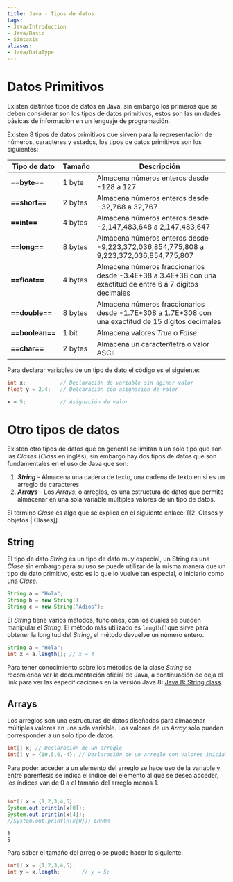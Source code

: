 ```yaml
---
title: Java - Tipos de datos
tags:  
- Java/Introduction
- Java/Basic
- Sintaxis
aliases:
- Java/DataType
---
```


# Datos Primitivos

Existen distintos tipos de datos en Java, sin embargo los primeros que se deben considerar son los tipos de datos primitivos, estos son las unidades básicas de información en un lenguaje de programación.

Existen 8 tipos de datos primitivos que sirven para la representación de números, caracteres y estados, los tipos de datos primitivos son los siguientes:

| Tipo de dato    | Tamaño  | Descripción                                                                                                |
| --------------- | ------- | ---------------------------------------------------------------------------------------------------------- |
| **==byte==**    | 1 byte  | Almacena números enteros desde -128 a 127                                                                  |
| **==short==**   | 2 bytes | Almacena números enteros desde -32,768 a 32,767                                                            |
| **==int==**     | 4 bytes | Almacena números enteros desde -2,147,483,648 a 2,147,483,647                                              |
| **==long==**    | 8 bytes | Almacena números enteros desde -9,223,372,036,854,775,808 a 9,223,372,036,854,775,807                      |
| **==float==**   | 4 bytes | Almacena números fraccionarios desde -3.4E+38 a 3.4E+38 con una exactitud de entre 6 a 7 dígitos decimales |
| **==double==**  | 8 bytes | Almacena números fraccionarios desde -1.7E+308 a 1.7Е+308 con una exactitud de 15 dígitos decimales        |
| **==boolean==** | 1 bit   | Almacena valores *True* o *False*                                                                          |
| **==char==**    | 2 bytes | Almacena un caracter/letra o valor ASCII                                                                   |

Para declarar variables de un tipo de dato el código es el siguiente:

```java
int x;           // Declaración de variable sin aginar valor
float y = 2.4;   // Delcaración con asignación de valor

x = 5;           // Asignación de valor
```

# Otro tipos de datos

Existen otro tipos de datos que en general se limitan a un solo tipo que son las *Clases* (*Class* en inglés), sin embargo hay dos tipos de datos que son fundamentales en el uso de Java que son:
1. ***String*** - Almacena una cadena de texto, una cadena de texto en si es un arreglo de caracteres
2. ***Arrays*** - Los *Arrays*, o arreglos, es una estructura de datos que permite almacenar en una sola variable múltiples valores de un tipo de datos.

El termino *Clase* es algo que se explica en el siguiente enlace: [[2. Clases y objetos | Clases]].

## String

El tipo de dato *String* es un tipo de dato muy especial, un String es una *Clase* sin embargo para su uso se puede utilizar de la misma manera que un tipo de dato primitivo, esto es lo que lo vuelve tan especial, o iniciarlo como una *Clase*.

```java
String a = "Hola";
String b = new String();
String c = new String("Adios");
```

El *String* tiene varios métodos, funciones, con los cuales se pueden manipular el *String*. El método más utilizado es `length()`que sirve para obtener la longitud del *String*, el método devuelve un número entero.

```java
String a = "Hola";
int x = a.length(); // x = 4
```

Para tener conocimiento sobre los métodos de la clase *String* se recomienda ver la documentación oficial de Java, a continuación de deja el link para ver las especificaciones en la versión Java 8: [Java 8: String class](https://docs.oracle.com/javase/8/docs/api/java/lang/String.html).

## Arrays

Los arreglos son una estructuras de datos diseñadas para almacenar múltiples valores en una sola variable. Los valores de un *Array* solo pueden corresponder a un solo tipo de datos.

```java
int[] x; // Declaración de un arreglo
int[] y = {10,5,6,-4}; // Declaración de un arreglo con valores iniciales
```

Para poder acceder a un elemento del arreglo se hace uso de la variable y entre paréntesis se indica el índice del elemento al que se desea acceder, los índices  van de 0 a el tamaño del arreglo menos 1.

```java

int[] x = {1,2,3,4,5};
System.out.println(x[0]);
System.out.println(x[4]);
//System.out.println(x[0]); ERROR

```
```:Output
1
5
```

Para saber el tamaño del arreglo se puede hacer lo siguiente:

```java
int[] x = {1,2,3,4,5};
int y = x.length;       // y = 5;
```